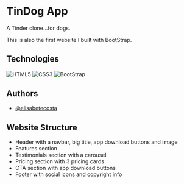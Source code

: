 # TinDog App

A Tinder clone...for dogs. 

This is also the first website I built with BootStrap.


## Technologies

<img align="center" alt="HTML5" src="https://img.shields.io/badge/HTML5-E34F26?style=for-the-badge&logo=html5&logoColor=white">
<img align="center" alt="CSS3" src="https://img.shields.io/badge/CSS3-1572B6?style=for-the-badge&logo=css3&logoColor=white">
<img align="center" alt="BootStrap" src="https://img.shields.io/badge/Bootstrap-563D7C?style=for-the-badge&logo=bootstrap&logoColor=white">


## Authors
- [@elisabetecosta](https://github.com/elisabetecosta)


## Website Structure
- Header with a navbar, big title, app download buttons and image
- Features section
- Testimonials section with a carousel
- Pricing section with 3 pricing cards
- CTA section with app download buttons
- Footer with social icons and copyright info
